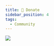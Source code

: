 ```yaml
---
title: 👛 Donate
sidebar_position: 4
tags:
  - Community
---
```


[_![](https://cdn.ko-fi.com/cdn/kofi3.webp?v=3)_](https://ko-fi.com/ajnart)